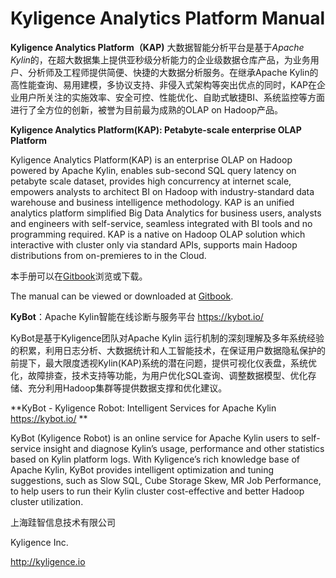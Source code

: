 # Kyligence Analytics Platform Manual

**Kyligence Analytics Platform（KAP)** 大数据智能分析平台是基于*Apache Kylin*的，在超大数据集上提供亚秒级分析能力的企业级数据仓库产品，为业务用户、分析师及工程师提供简便、快捷的大数据分析服务。在继承Apache Kylin的高性能查询、易用建模，多协议支持、非侵入式架构等突出优点的同时，KAP在企业用户所关注的实施效率、安全可控、性能优化、自助式敏捷BI、系统监控等方面进行了全方位的创新，被誉为目前最为成熟的OLAP on Hadoop产品。

**Kyligence Analytics Platform(KAP): Petabyte-scale enterprise OLAP Platform** 

Kyligence Analytics Platform(KAP) is an enterprise OLAP on Hadoop powered by Apache Kylin, enables sub-second SQL query latency on petabyte scale dataset, provides high concurrency at internet scale, empowers analysts to architect BI on Hadoop with industry-standard data warehouse and business intelligence methodology. KAP is an unified analytics platform simplified Big Data Analytics for business users, analysts and engineers with self-service, seamless integrated with BI tools and no programming required. KAP is a native on Hadoop OLAP solution which interactive with cluster only via standard APIs, supports main Hadoop distributions from on-premieres to in the Cloud.

本手册可以在[Gitbook](https://www.gitbook.com/book/kyligence/kap-manual)浏览或下载。

The manual can be viewed or downloaded at [Gitbook](https://www.gitbook.com/book/kyligence/kap-manual).



**KyBot**：Apache Kylin智能在线诊断与服务平台  https://kybot.io/

KyBot是基于Kyligence团队对Apache Kylin 运行机制的深刻理解及多年系统经验的积累，利用日志分析、大数据统计和人工智能技术，在保证用户数据隐私保护的前提下，最大限度透视Kylin(KAP)系统的潜在问题，提供可视化仪表盘，系统优化，故障排查，技术支持等功能，为用户优化SQL查询、调整数据模型、优化存储、充分利用Hadoop集群等提供数据支撑和优化建议。

**KyBot - Kyligence Robot: Intelligent Services for Apache Kylin https://kybot.io/ **

KyBot (Kyligence Robot) is an online service for Apache Kylin users to self-service insight and diagnose Kylin’s usage, performance and other statistics based on Kylin platform logs. With Kyligence’s rich knowledge base of Apache Kylin, KyBot provides intelligent optimization and tuning suggestions, such as Slow SQL, Cube Storage Skew, MR Job Performance, to help users to run their Kylin cluster cost-effective and better Hadoop cluster utilization.



上海跬智信息技术有限公司

Kyligence Inc.

http://kyligence.io

